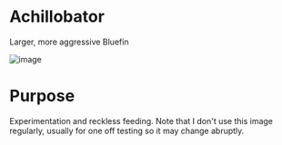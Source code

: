 # Achillobator
Larger, more aggressive Bluefin

![image](https://github.com/user-attachments/assets/2e160934-44e6-4aee-b2b8-accb3bcf0a41)

# Purpose

Experimentation and reckless feeding. Note that I don't use this image regularly, usually for one off testing so it may change abruptly. 
